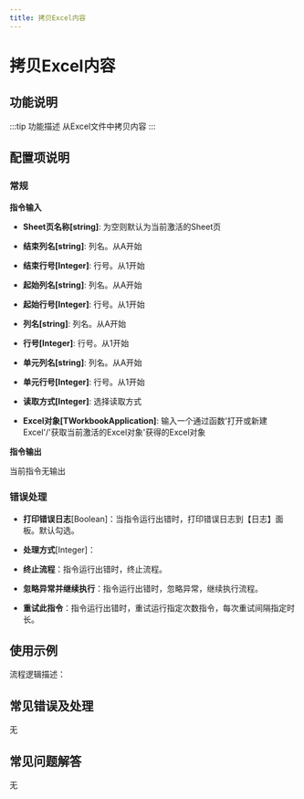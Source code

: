 ```yaml
---
title: 拷贝Excel内容
---
```


# 拷贝Excel内容

## 功能说明

:::tip 功能描述
从Excel文件中拷贝内容
:::

## 配置项说明

### 常规

**指令输入**

- **Sheet页名称[string]**: 为空则默认为当前激活的Sheet页

- **结束列名[string]**: 列名。从A开始

- **结束行号[Integer]**: 行号。从1开始

- **起始列名[string]**: 列名。从A开始

- **起始行号[Integer]**: 行号。从1开始

- **列名[string]**: 列名。从A开始

- **行号[Integer]**: 行号。从1开始

- **单元列名[string]**: 列名。从A开始

- **单元行号[Integer]**: 行号。从1开始

- **读取方式[Integer]**: 选择读取方式

- **Excel对象[TWorkbookApplication]**: 输入一个通过函数'打开或新建Excel'/'获取当前激活的Excel对象'获得的Excel对象


**指令输出**

当前指令无输出

### 错误处理

- **打印错误日志**[Boolean]：当指令运行出错时，打印错误日志到【日志】面板。默认勾选。

- **处理方式**[Integer]：

 - **终止流程**：指令运行出错时，终止流程。

 - **忽略异常并继续执行**：指令运行出错时，忽略异常，继续执行流程。

 - **重试此指令**：指令运行出错时，重试运行指定次数指令，每次重试间隔指定时长。

## 使用示例

流程逻辑描述：

## 常见错误及处理

无

## 常见问题解答

无

